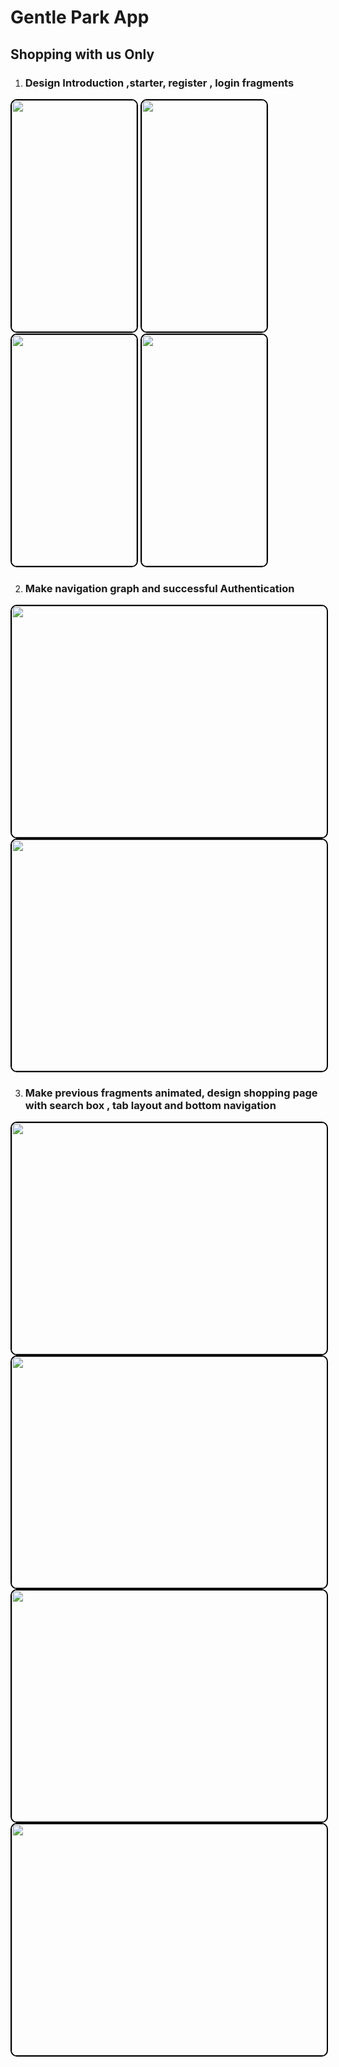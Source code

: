 # Gentle Park App
## Shopping with us Only 

1) ### Design Introduction  ,starter,  register , login fragments
<img src="https://github.com/Sonykhan1121/GentlePark/assets/45848552/2afbe320-03e0-4f06-8a17-568453c05f87" width="200" height="370" style="border: 2px solid #000; border-radius: 10px;">
<img src="https://github.com/Sonykhan1121/GentlePark/assets/45848552/e09ac1a5-edd8-4260-858a-1d2652c9fb3f" width="200" height="370" style="border: 2px solid #000; border-radius: 10px;">
<img src="https://github.com/Sonykhan1121/GentlePark/assets/45848552/ef7d3d70-5a8c-4485-81a6-290505b42403" width="200" height="370" style="border: 2px solid #000; border-radius: 10px;">
<img src="https://github.com/Sonykhan1121/GentlePark/assets/45848552/3fdf76cd-180e-4ea4-8c23-104f85ec03f8" width="200" height="370" style="border: 2px solid #000; border-radius: 10px;">

2) ### Make navigation graph and successful Authentication
   
<img src="https://github.com/Sonykhan1121/GentlePark/assets/45848552/000614e2-3667-4e65-bf45-086cb24ddb6d" width="750" height="370" style="border: 2px solid #000; border-radius: 10px;">
<img src="https://github.com/Sonykhan1121/GentlePark/assets/45848552/0be40261-8721-407d-8ff0-6e7f7f701d93" width="750" height="370" style="border: 2px solid #000; border-radius: 10px;">

3) ### Make previous fragments animated, design shopping page with search box , tab layout and bottom navigation 
   
<img src="https://github.com/Sonykhan1121/GentlePark/assets/45848552/bd5b67c9-a0bf-40d0-aa9b-06934b8f3016" width="750" height="370" style="border: 2px solid #000; border-radius: 10px;">
<img src="https://github.com/Sonykhan1121/GentlePark/assets/45848552/350318b0-9f0f-49f1-9664-96bab0d72e0b" width="750" height="370" style="border: 2px solid #000; border-radius: 10px;">
<img src="https://github.com/Sonykhan1121/GentlePark/assets/45848552/60de1304-f1ce-44ca-8c33-d8ddd1ce8650" width="750" height="370" style="border: 2px solid #000; border-radius: 10px;">
<img src="https://github.com/Sonykhan1121/GentlePark/assets/45848552/64c37acc-d92c-42a2-b942-f81cfaeb5e2c" width="750" height="370" style="border: 2px solid #000; border-radius: 10px;">
